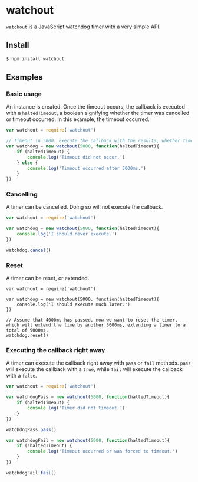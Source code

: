 watchout
========

`watchout` is a JavaScript watchdog timer with a very simple API. 

## Install

```bash
$ npm install watchout
```

## Examples

### Basic usage
An instance is created. Once the timeout occurs, the callback is executed with a `haltedTimeout`, a boolean signifying whether the timer was cancelled or timeout occurred. In this example, the timeout occurred.

```javascript
var watchout = require('watchout')

// Timeout in 5000. Execute the callback with the results, whether timeout occurred or not.
var watchdog = new watchout(5000, function(haltedTimeout){
    if (haltedTimeout) {
        console.log('Timeout did not occur.')
    } else {
        console.log('Timeout occurred after 5000ms.')
    }
})
```

### Cancelling
A timer can be cancelled. Doing so will not execute the callback.

```javascript
var watchout = require('watchout')

var watchdog = new watchout(5000, function(haltedTimeout){
    console.log('I should never execute.')
})

watchdog.cancel()
```

### Reset
A timer can be reset, or extended.

```javacsript
var watchout = require('watchout')

var watchdog = new watchout(5000, function(haltedTimeout){
    console.log('I should execute much later.')
})

// Assume that 4000ms has passed, now we want to reset the timer, which will extend the time by another 5000ms, extending a timer to a total of 9000ms.
watchdog.reset()
```

### Executing the callback right away
A timer can execute the callback right away with `pass` or `fail` methods. `pass` will execute the callback with a `true`, while `fail` will execute the callback with a `false`.

```javascript
var watchout = require('watchout')

var watchdogPass = new watchout(5000, function(haltedTimeout){
    if (haltedTimeout) {
        console.log('Timer did not timeout.')
    }
})

watchdogPass.pass()

var watchdogFail = new watchout(5000, function(haltedTimeout){
    if (!haltedTimeout) {
        console.log('Timeout occurred or was forced to timeout.')
    }
})

watchdogFail.fail()
```